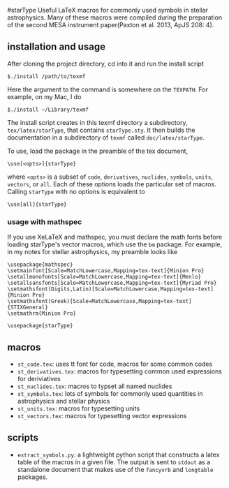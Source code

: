 #starType
Useful LaTeX macros for commonly used symbols in stellar astrophysics. Many of these macros were compiled during the preparation of the second MESA instrument paper(Paxton et al. 2013, ApJS 208: 4).

## installation and usage
After cloning the project directory, cd into it and run the install script
    
    $./install /path/to/texmf

Here the argument to the command is somewhere on the `TEXPATH`. For example, on my Mac, I do

    $./install ~/Library/texmf

The install script creates in this texmf directory a subdirectory, 
`tex/latex/starType`,
that contains `starType.sty`.  It then builds the documentation in a 
subdirectory of `texmf` called `doc/latex/starType`.

To use, load the package in the preamble of the tex document,

    \use[<opts>]{starType}
    
where `<opts>` is a subset of `code`, `derivatives`, `nuclides`, `symbols`,    `units`, `vectors`, or `all`.  Each of these options loads the particular set of macros.  Calling `starType` with no options is equivalent to
    
    \use[all]{starType}
    
### usage with mathspec

If you use XeLaTeX and mathspec, you must declare the math fonts before loading starType's vector macros, which use the `bm` package.  For example, in my notes for stellar astrophysics, my preamble looks like

    \usepackage{mathspec}
    \setmainfont[Scale=MatchLowercase,Mapping=tex-text]{Minion Pro}
    \setallmonofonts[Scale=MatchLowercase,Mapping=tex-text]{Menlo}
    \setallsansfonts[Scale=MatchLowercase,Mapping=tex-text]{Myriad Pro}
    \setmathsfont(Digits,Latin)[Scale=MatchLowercase,Mapping=tex-text]{Minion Pro}
    \setmathsfont(Greek)[Scale=MatchLowercase,Mapping=tex-text]{STIXGeneral}
    \setmathrm{Minion Pro}

    \usepackage{starType}


## macros
*   `st_code.tex`: uses tt font for code, macros for some common codes
*   `st_derivatives.tex`: macros for typesetting common used expressions for deriviatives
*   `st_nuclides.tex`:  macros to typset all named nuclides
*   `st_symbols.tex`: lots of symbols for commonly used quantities in astrophysics and stellar physics
*   `st_units.tex`: macros for typesetting units
*   `st_vectors.tex`: macros for typesetting vector expressions

## scripts
*   `extract_symbols.py`: a lightweight python script that constructs a latex table of the macros in a given file. The output is sent to `stdout` as a standalone document that makes use of the `fancyvrb` and `longtable` packages.
